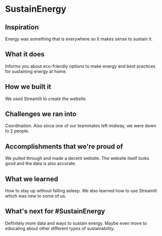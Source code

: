 # SustainEnergy

## Inspiration
Energy was something that is everywhere so it makes sense to sustain it.

## What it does
Informs you about eco-friendly options to make energy and best practices for sustaining energy at home.

## How we built it
We used Streamlit to create the website.

## Challenges we ran into
Coordination. Also since one of our teammates left midway, we were down to 2 people.

## Accomplishments that we're proud of
We pulled through and made a decent website. The website itself looks good and the data is also accurate.

## What we learned
How to stay up without falling asleep. We also learned how to use Streamlit which was new to some of us.

## What's next for #SustainEnergy
Definitely more data and ways to sustain energy. Maybe even move to educating about other different types of sustainability. 
